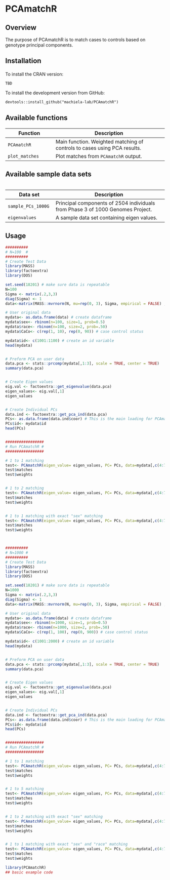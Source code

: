 
# PCAmatchR

<!-- badges: start -->
<!-- badges: end -->
## Overview
The purpose of PCAmatchR is to match cases to controls based on genotype principal components.

<h2 id="install">

Installation

</h2>

To install the CRAN version:

    TBD

To install the development version from GitHub:

    devtools::install_github("machiela-lab/PCAmatchR")

<h2 id="available-functions">

Available functions

</h2>

<table>
<colgroup>
<col width="30%" />
<col width="70%" />
</colgroup>
<thead>
<tr class="header">
<th>Function</th>
<th>Description</th>
</tr>
</thead>
<tbody>
<tr class="odd">
<td><code>PCAmatchR</code></td>
<td>Main function. Weighted matching of controls to cases using PCA results.</td>
</tr>
<tr class="even">
<td><code>plot_matches</code></td>
<td>Plot matches from <code>PCAmatchR</code> output.</td>
</tr>
</tbody>
<table>

<h2 id="available-datasets">

Available sample data sets

</h2>

<table>
<colgroup>
<col width="30%" />
<col width="70%" />
</colgroup>
<thead>
<tr class="header">
<th>Data set</th>
<th>Description</th>
</tr>
</thead>
<tbody>
<tr class="odd">
<td><code>sample_PCs_1000G</code></td>
<td>Principal components of 2504 individuals from Phase 3 of 1000 Genomes Project.</td>
</tr>
<tr class="odd">
<td><code>eigenvalues</code></td>
<td>A sample data set containing eigen values.</td>
</tr>
</tbody>
<table>

## Usage
``` r
##########
# N=100  #
##########
# Create Test Data
library(MASS)
library(factoextra)
library(DOS)

set.seed(18201) # make sure data is repeatable
N=100
Sigma <- matrix(.2,3,3)
diag(Sigma) <- 1
data<-matrix(MASS::mvrnorm(N, mu=rep(0, 3), Sigma, empirical = FALSE) , nrow=N, ncol = 3)

# User original data
mydata<- as.data.frame(data) # create dataframe
mydata$sex<- rbinom(n=100, size=1, prob=0.5)
mydata$race<- rbinom(n=100, size=2, prob=.50)
mydata$CaCo<- c(rep(1, 10), rep(0, 90)) # case control status

mydata$id<- c(1001:1100) # create an id variable
head(mydata)


# Preform PCA on user data
data.pca <- stats::prcomp(mydata[,1:3], scale = TRUE, center = TRUE)
summary(data.pca)


# Create Eigen values
eig.val <- factoextra::get_eigenvalue(data.pca)
eigen_values<- eig.val[,1]
eigen_values


# Create Individual PCs
data.ind <- factoextra::get_pca_ind(data.pca)
PCs<- as.data.frame(data.ind$coor) # This is the main loading for PCAmatchR
PCs$id<- mydata$id
head(PCs)


#################
# Run PCAmatchR #
#################

# 1 to 1 matching
test<- PCAmatchR(eigen_value= eigen_values, PC= PCs, data=mydata[,c(4:7)], ids=c("id"), z=c("CaCo") , controls=1, num_variants= 3)
test$matches
test$weights


# 1 to 2 matching
test<- PCAmatchR(eigen_value= eigen_values, PC= PCs, data=mydata[,c(4:7)], ids=c("id"), z=c("CaCo") , controls=2, num_variants= 3)
test$matches
test$weights


# 1 to 1 matching with exact "sex" matching
test<- PCAmatchR(eigen_value= eigen_values, PC= PCs, data=mydata[,c(4:7)], ids=c("id"), z=c("CaCo") , controls=2, num_variants= 3, exact_match=c("sex"))
test$matches
test$weights



##########
# N=1000 #
##########
# Create Test Data
library(MASS)
library(factoextra)
library(DOS)

set.seed(18201) # make sure data is repeatable
N=1000
Sigma <- matrix(.2,3,3)
diag(Sigma) <- 1
data<-matrix(MASS::mvrnorm(N, mu=rep(0, 3), Sigma, empirical = FALSE) , nrow=N, ncol = 3)

# User original data
mydata<- as.data.frame(data) # create dataframe
mydata$sex<- rbinom(n=1000, size=1, prob=0.5)
mydata$race<- rbinom(n=1000, size=2, prob=.50)
mydata$CaCo<- c(rep(1, 100), rep(0, 900)) # case control status

mydata$id<- c(1001:2000) # create an id variable
head(mydata)


# Preform PCA on user data
data.pca <- stats::prcomp(mydata[,1:3], scale = TRUE, center = TRUE)
summary(data.pca)


# Create Eigen values
eig.val <- factoextra::get_eigenvalue(data.pca)
eigen_values<- eig.val[,1]
eigen_values


# Create Individual PCs
data.ind <- factoextra::get_pca_ind(data.pca)
PCs<- as.data.frame(data.ind$coor) # This is the main loading for PCAmatchR
PCs$id<- mydata$id
head(PCs)


#################
# Run PCAmatchR #
#################

# 1 to 1 matching
test<- PCAmatchR(eigen_value= eigen_values, PC= PCs, data=mydata[,c(4:7)], ids=c("id"), z=c("CaCo") , controls=1, num_variants= 3)
test$matches
test$weights


# 1 to 5 matching
test<- PCAmatchR(eigen_value= eigen_values, PC= PCs, data=mydata[,c(4:7)], ids=c("id"), z=c("CaCo") , controls=5, num_variants= 3)
test$matches
test$weights


# 1 to 2 matching with exact "sex" matching
test<- PCAmatchR(eigen_value= eigen_values, PC= PCs, data=mydata[,c(4:7)], ids=c("id"), z=c("CaCo") , controls=2, num_variants= 3, exact_match=c("sex"))
test$matches
test$weights


# 1 to 1 matching with exact "sex" and "race" matching
test<- PCAmatchR(eigen_value= eigen_values, PC= PCs, data=mydata[,c(4:7)], ids=c("id"), z=c("CaCo") , controls=1, num_variants= 3, exact_match=c("sex", "race"))
test$matches
test$weights

```

``` r
library(PCAmatchR)
## basic example code
```

